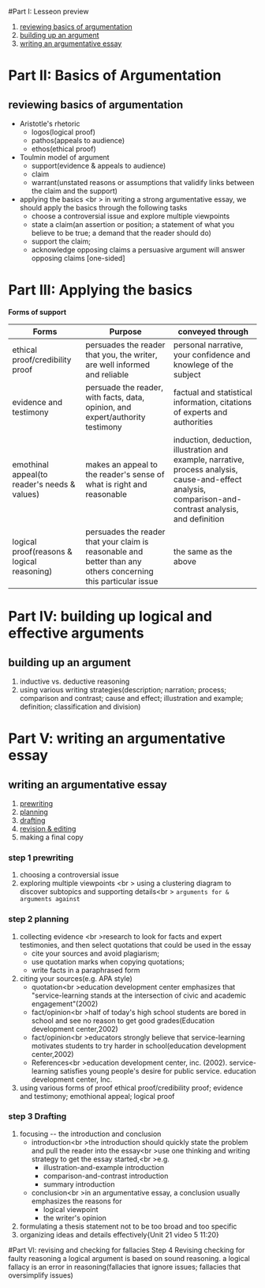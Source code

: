 #Part I: Lesseon preview 
1. [reviewing basics of argumentation](#reviewing-basics-of-argumentation)
1. [building up an argument](#building-up-an-argument)
1. [writing an argumentative essay](#writing-an-argumentative-essay)

# Part II: Basics of Argumentation 
## reviewing basics of argumentation

* Aristotle's rhetoric 
    - logos(logical proof)
    - pathos(appeals to audience)
    - ethos(ethical proof)
* Toulmin model of argument
    - support(evidence & appeals to audience)
    - claim
    - warrant(unstated reasons or assumptions that validify links between the claim and the support)
* applying the basics <br \> 
in writing a strong argumentative essay, we should apply the basics through the following tasks
    - choose a controversial issue and explore multiple viewpoints
    - state a claim(an assertion or position; a statement of what you believe to be true; a demand that the reader should do)
    - support the claim;
    - acknowledge opposing claims   a persuasive argument will answer opposing claims [one-sided]

# Part III: Applying the basics

__Forms of support__  

| Forms | Purpose | conveyed through |
|-------|---------|------------------|
| ethical proof/credibility proof | persuades the reader that you, the writer, are well informed and reliable | personal narrative, your confidence and knowlege of the subject 
| evidence and testimony | persuade the reader, with facts, data, opinion, and expert/authority testimony | factual and statistical information, citations of experts and authorities
| emothinal appeal(to reader's needs & values)| makes an appeal to the reader's sense of what is right and reasonable | induction, deduction, illustration and example, narrative, process analysis, cause-and-effect analysis, comparison-and-contrast analysis, and definition
| logical proof(reasons & logical reasoning) | persuades the reader that your claim is reasonable and better than any others concerning this particular issue | the same as the above

# Part IV: building up logical and effective arguments
## building up an argument
1. inductive vs. deductive reasoning
1. using various writing strategies(description; narration; process; comparison and contrast; cause and effect; illustration and example; definition; classification and division)

# Part V: writing an argumentative essay
## writing an argumentative essay
1. [prewriting](#step-1-prewriting)
1. [planning](#step-2-planning)
1. [drafting](#step-3-drafting)
1. [revision & editing](#step-4-revising)
1. making a final copy

### step 1 prewriting
1. choosing a controversial issue
1. exploring multiple viewpoints <br \>
using a clustering diagram to discover subtopics and supporting details<br \>
`arguments for & arguments against`

### step 2 planning 
1. collecting evidence <br \>research to look for facts and expert testimonies, and then select quotations that could be used in the essay
    * cite your sources and avoid plagiarism;
    * use quotation marks when copying quotations;
    * write facts in a paraphrased form 
1. citing your sources(e.g. APA style)
    * quotation<br \>education development center emphasizes that "service-learning stands at the intersection of civic and academic engagement"(2002)
    * fact/opinion<br \>half of today's high school students are bored in school and see no reason to get good grades(Education development center,2002)
    * fact/opinion<br \>educators strongly believe that service-learning motivates students to try harder in school(education development center,2002)
    * References<br \>education development center, inc. (2002).  service-learning satisfies young people's desire for public service. education development center, Inc.
1. using various forms of proof    ethical proof/credibility proof; evidence and testimony; emothional appeal; logical proof

### step 3 Drafting
1. focusing -- the introduction and conclusion
    * introduction<br \>the introduction should quickly state the problem and pull the reader into the essay<br \>use one thinking and writing strategy to get the essay started,<br \>e.g.
        - illustration-and-example introduction
        - comparison-and-contrast introduction
        - summary introduction
    * conclusion<br \>in an argumentative essay, a conclusion usually emphasizes the reasons for
        - logical viewpoint
        - the writer's opinion
1. formulating a thesis statement       not to be too broad and too specific
1. organizing ideas and details effectively{Unit 21 video 5 11:20}

#Part VI: revising and checking for fallacies
    Step 4 Revising
    checking for faulty reasoning
        a logical argument is based on sound reasoning. a logical fallacy is an error in reasoning(fallacies that ignore issues; fallacies that oversimplify issues)
